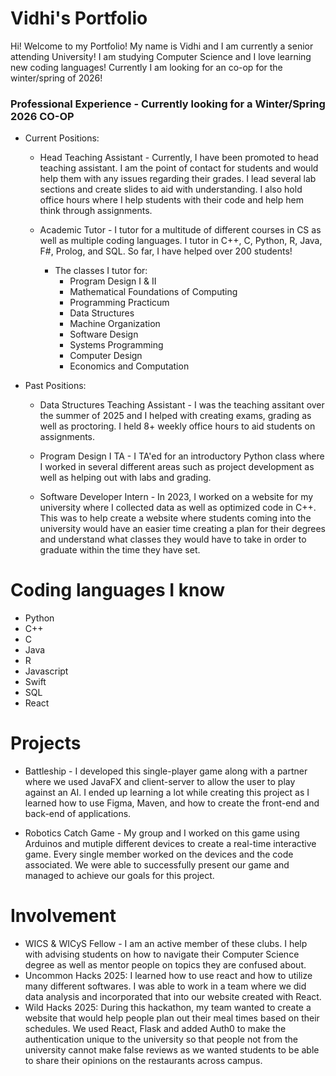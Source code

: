 # Vidhi's Portfolio

Hi! Welcome to my Portfolio!
My name is Vidhi and I am currently a senior attending University! I am studying Computer Science and I love learning new coding languages! Currently I am looking for an co-op for the winter/spring of 2026!

### Professional Experience - Currently looking for a Winter/Spring 2026 CO-OP
- Current Positions:
    - Head Teaching Assistant - Currently, I have been promoted to head teaching assistant. I am the point of contact for students and would help them with any issues regarding their grades. I lead several lab sections and create slides to aid with understanding. I also hold office hours where I help students with their code and help hem think through assignments.

    - Academic Tutor - I tutor for a multitude of different courses in CS as well as multiple coding languages. I tutor in C++, C, Python, R, Java, F#, Prolog, and SQL. So far, I have helped over 200 students!
        - The classes I tutor for:
            - Program Design I & II
            - Mathematical Foundations of Computing
            - Programming Practicum
            - Data Structures
            - Machine Organization
            - Software Design
            - Systems Programming
            - Computer Design
            - Economics and Computation
         
- Past Positions:
    - Data Structures Teaching Assistant - I was the teaching assitant over the summer of 2025 and I helped with creating exams, grading as well as proctoring. I held 8+ weekly office hours to aid students on assignments.

    - Program Design I TA - I TA'ed for an introductory Python class where I worked in several different areas such as project development as well as helping out with labs and grading.

    - Software Developer Intern - In 2023, I worked on a website for my university where I collected data as well as optimized code in C++. This was to help create a website where students coming into the university would have an easier time creating a plan for their degrees and understand what classes they would have to take in order to graduate within the time they have set.
  
# Coding languages I know
- Python
- C++
- C
- Java
- R
- Javascript
- Swift
- SQL
- React

# Projects

- Battleship - I developed this single-player game along with a partner where we used JavaFX and client-server to allow the user to play against an AI. I ended up learning a lot while creating this project as I learned how to use Figma, Maven, and how to create the front-end and back-end of applications.
  
- Robotics Catch Game - My group and I worked on this game using Arduinos and mutiple different devices to create a real-time interactive game. Every single member worked on the devices and the code associated. We were able to successfully present our game and managed to achieve our goals for this project.

# Involvement

- WICS & WICyS Fellow - I am an active member of these clubs. I help with advising students on how to navigate their Computer Science degree as well as mentor people on topics they are confused about.
- Uncommon Hacks 2025: I learned how to use react and how to utilize many different softwares. I was able to work in a team where we did data analysis and incorporated that into our website created with React.
- Wild Hacks 2025: During this hackathon, my team wanted to create a website that would help people plan out their meal times based on their schedules. We used React, Flask and added Auth0 to make the authentication unique to the university so that people not from the university cannot make false reviews as we wanted students to be able to share their opinions on the restaurants across campus.

